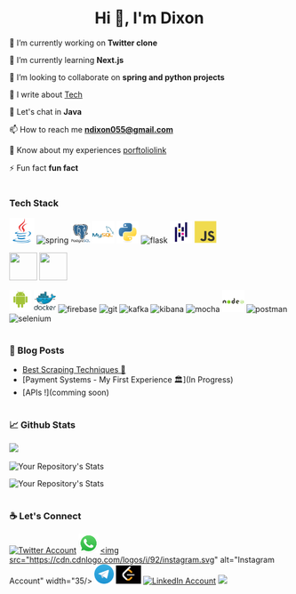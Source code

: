<!-- 
![leetcode](https://github.com/dixon66/dixon66/assets/52631366/8eb0d049-ceca-4f67-a36f-e416bd6875d2) 
-->

<h1 align="center">Hi 👋, I'm Dixon</h1>

🔭 I’m currently working on **Twitter clone**

🌱 I’m currently learning **Next.js**

👯 I’m looking to collaborate on **spring and python projects**

📝 I write about [Tech](https://hashnode.com/@dixon55)

💬 Let's chat in **Java**

📫 How to reach me **ndixon055@gmail.com**

📄 Know about my experiences [porftoliolink](porftoliolink)

⚡ Fun fact **fun fact**

#

### Tech Stack
<p>
<img src="https://raw.githubusercontent.com/devicons/devicon/master/icons/java/java-original.svg" alt="java" width="45" height="45"/>
<img src="https://www.vectorlogo.zone/logos/springio/springio-icon.svg" alt="spring" width="35" height="35"/>
<img src="https://raw.githubusercontent.com/devicons/devicon/master/icons/postgresql/postgresql-original-wordmark.svg" alt="postgresql" width="35" height="35"/>
<img src="https://raw.githubusercontent.com/devicons/devicon/master/icons/mysql/mysql-original-wordmark.svg" alt="mysql" width="40" height="40"/>
<img src="https://raw.githubusercontent.com/devicons/devicon/master/icons/python/python-original.svg" alt="python" width="40" height="40"/>
<img src="https://www.vectorlogo.zone/logos/pocoo_flask/pocoo_flask-icon.svg" alt="flask" width="40" height="40"/>
<img src="https://raw.githubusercontent.com/devicons/devicon/2ae2a900d2f041da66e950e4d48052658d850630/icons/pandas/pandas-original.svg" alt="pandas" width="40" height="40"/>
<img src="https://raw.githubusercontent.com/devicons/devicon/master/icons/javascript/javascript-original.svg" alt="javascript" width="40" height="40"/></p>
<p>
<img src="https://cdn.jsdelivr.net/gh/devicons/devicon/icons/html5/html5-original.svg" width="50" height="50"/>
<img src="https://cdn.jsdelivr.net/gh/devicons/devicon/icons/css3/css3-original.svg" width="50" height="50"/>
<p>
<p>
<img src="https://raw.githubusercontent.com/devicons/devicon/master/icons/android/android-original-wordmark.svg" alt="android" width="40" height="40"/>
<img src="https://raw.githubusercontent.com/devicons/devicon/master/icons/docker/docker-original-wordmark.svg" alt="docker" width="40" height="40"/>
<img src="https://www.vectorlogo.zone/logos/firebase/firebase-icon.svg" alt="firebase" width="40" height="40"/>
<img src="https://www.vectorlogo.zone/logos/git-scm/git-scm-icon.svg" alt="git" width="40" height="40"/>
<img src="https://www.vectorlogo.zone/logos/apache_kafka/apache_kafka-icon.svg" alt="kafka" width="40" height="40"/>
<img src="https://www.vectorlogo.zone/logos/elasticco_kibana/elasticco_kibana-icon.svg" alt="kibana" width="40" height="40"/>
<img src="https://www.vectorlogo.zone/logos/mochajs/mochajs-icon.svg" alt="mocha" width="40" height="40"/>
<img src="https://raw.githubusercontent.com/devicons/devicon/master/icons/nodejs/nodejs-original-wordmark.svg" alt="nodejs" width="40" height="40"/>
<img src="https://www.vectorlogo.zone/logos/getpostman/getpostman-icon.svg" alt="postman" width="40" height="40"/>
<img src="https://raw.githubusercontent.com/detain/svg-logos/780f25886640cef088af994181646db2f6b1a3f8/svg/selenium-logo.svg" alt="selenium" width="40" height="40"/>
</p>

#
### 📰 Blog Posts
- [Best Scraping Techniques 🤖]([https://dev.to/samyukthasudhakar/the-glam-look-your-web-projects-deserve-p59](https://genesis.hashnode.dev/unveiling-the-power-of-web-scraping-a-comprehensive-guide))
- [Payment Systems - My First Experience 🏛️](In Progress)
- [APIs !](comming soon)

#

### 📈 Github Stats
<img src="https://komarev.com/ghpvc/?username=dixon66"/>

![Your Repository's Stats](https://github-readme-stats.vercel.app/api/top-langs/?username=dixon66&theme=tokyonight)

![Your Repository's Stats](https://github-readme-stats.vercel.app/api?username=dixon66&show_icons=true&theme=tokyonight)

#

### ☕ Let's Connect
<a href="https://twitter.com/dixon1099"><img src="https://cdn.cdnlogo.com/logos/t/48/twitter.png" alt="Twitter Account" width="35"/></a>
<a href ="https://wa.me/+918838882908"><img src="whatsapp-icon.svg" alt="Whatsapp Account" width="35"/></a>
<a href="https://www.instagram.com/dixon.1099/"><img src="https://cdn.cdnlogo.com/logos/i/92/instagram.svg" alt="Instagram Account" width="35/></a>
<a href ="https://t.me/tele_one_bot"><img src="Telegram_logo.svg" alt="Telegram Account" width="35"/></a>
<a href="https://www.leetcode.com/dixon_n"><img src="leetcode.jpg" alt="dixon_n" width="45"/></a>
<a href ="https://www.linkedin.com/in/dixon055/"><img src="https://cdn.cdnlogo.com/logos/l/66/linkedin-icon.svg" alt="LinkedIn Account" width="35"/></a>
<a href="https://hashnode.com/@dixon55"><img src="https://www.cdnlogo.com/logos/h/71/hashnode.svg" width="35"></a>
#
